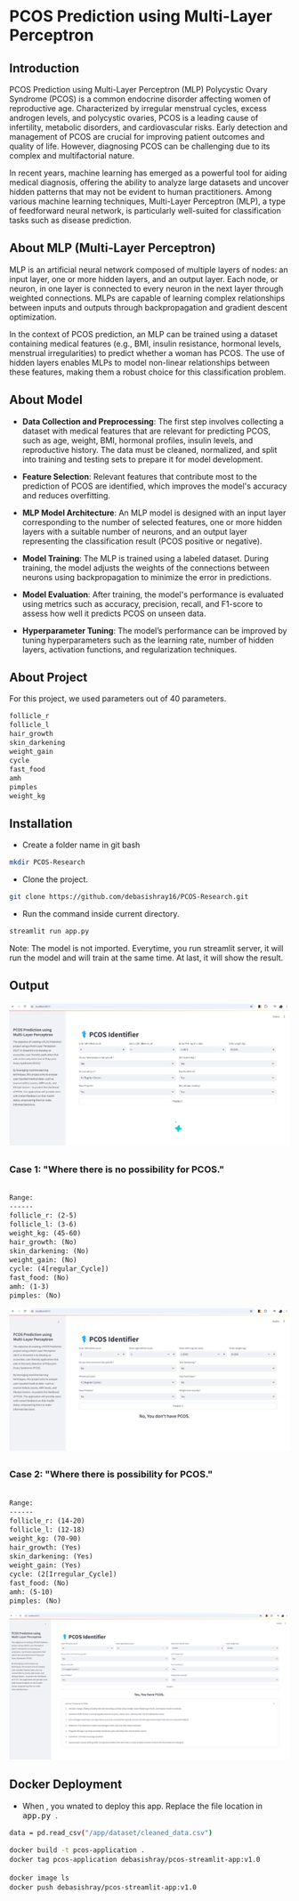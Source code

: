 # PCOS Prediction using Multi-Layer Perceptron

## Introduction

PCOS Prediction using Multi-Layer Perceptron (MLP)
Polycystic Ovary Syndrome (PCOS) is a common endocrine disorder affecting women of reproductive age. Characterized by irregular menstrual cycles, excess androgen levels, and polycystic ovaries, PCOS is a leading cause of infertility, metabolic disorders, and cardiovascular risks. Early detection and management of PCOS are crucial for improving patient outcomes and quality of life. However, diagnosing PCOS can be challenging due to its complex and multifactorial nature.

In recent years, machine learning has emerged as a powerful tool for aiding medical diagnosis, offering the ability to analyze large datasets and uncover hidden patterns that may not be evident to human practitioners. Among various machine learning techniques, Multi-Layer Perceptron (MLP), a type of feedforward neural network, is particularly well-suited for classification tasks such as disease prediction.

## About MLP (Multi-Layer Perceptron)

MLP is an artificial neural network composed of multiple layers of nodes: an input layer, one or more hidden layers, and an output layer. Each node, or neuron, in one layer is connected to every neuron in the next layer through weighted connections. MLPs are capable of learning complex relationships between inputs and outputs through backpropagation and gradient descent optimization.

In the context of PCOS prediction, an MLP can be trained using a dataset containing medical features (e.g., BMI, insulin resistance, hormonal levels, menstrual irregularities) to predict whether a woman has PCOS. The use of hidden layers enables MLPs to model non-linear relationships between these features, making them a robust choice for this classification problem.

## About Model

- **Data Collection and Preprocessing**: The first step involves collecting a dataset with medical features that are relevant for predicting PCOS, such as age, weight, BMI, hormonal profiles, insulin levels, and reproductive history. The data must be cleaned, normalized, and split into training and testing sets to prepare it for model development.

- **Feature Selection**: Relevant features that contribute most to the prediction of PCOS are identified, which improves the model's accuracy and reduces overfitting.

- **MLP Model Architecture**: An MLP model is designed with an input layer corresponding to the number of selected features, one or more hidden layers with a suitable number of neurons, and an output layer representing the classification result (PCOS positive or negative).

- **Model Training**: The MLP is trained using a labeled dataset. During training, the model adjusts the weights of the connections between neurons using backpropagation to minimize the error in predictions.

- **Model Evaluation**: After training, the model's performance is evaluated using metrics such as accuracy, precision, recall, and F1-score to assess how well it predicts PCOS on unseen data.

- **Hyperparameter Tuning**: The model’s performance can be improved by tuning hyperparameters such as the learning rate, number of hidden layers, activation functions, and regularization techniques.

## About Project

For this project, we used parameters out of 40 parameters.

```text
follicle_r
follicle_l
hair_growth
skin_darkening
weight_gain
cycle
fast_food
amh
pimples
weight_kg
```

## Installation

- Create a folder name in git bash

```bash
mkdir PCOS-Research
```

- Clone the project.

```bash
git clone https://github.com/debasishray16/PCOS-Research.git
```

- Run the command inside current directory.

```bash
streamlit run app.py
```

Note: The model is not imported. Everytime, you run streamlit server, it will run the model and will train at the same time.
At last, it will show the result.

## Output

![PCOS_Interface](/assets/images/PCOS_Interface.png)

## 

### Case 1: "Where there is no possibility for PCOS."

```text

Range:
------
follicle_r: (2-5)
follicle_l: (3-6)
weight_kg: (45-60)
hair_growth: (No)
skin_darkening: (No)
weight_gain: (No)
cycle: (4[regular_Cycle])
fast_food: (No)
amh: (1-3)
pimples: (No)

```

![PCOS No Result](/assets/images/PCOS_No_Result_Interface.png)

##


### Case 2: "Where there is possibility for PCOS."

```text

Range:
------
follicle_r: (14-20)
follicle_l: (12-18)
weight_kg: (70-90)
hair_growth: (Yes)
skin_darkening: (Yes)
weight_gain: (Yes)
cycle: (2[Irregular_Cycle])
fast_food: (No)
amh: (5-10)
pimples: (No)

```

![PCOS Yes Result](/assets/images/PCOS_Yes_Result_Interface.png)


## Docker Deployment

- When , you wnated to deploy this app. Replace the file location in <kbd> app.py </kbd>.

```bash
data = pd.read_csv("/app/dataset/cleaned_data.csv")
```

```bash
docker build -t pcos-application .
docker tag pcos-application debasishray/pcos-streamlit-app:v1.0

docker image ls
docker push debasishray/pcos-streamlit-app:v1.0
```